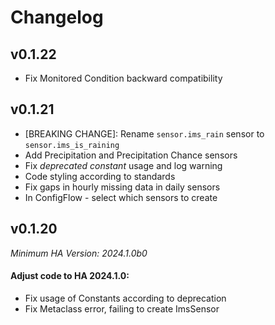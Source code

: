 # Changelog

## v0.1.22

* Fix Monitored Condition backward compatibility


## v0.1.21

- [BREAKING CHANGE]: Rename `sensor.ims_rain` sensor to `sensor.ims_is_raining`
- Add Precipitation and Precipitation Chance sensors
- Fix _deprecated constant_ usage and log warning
- Code styling according to standards
- Fix gaps in hourly missing data in daily sensors
- In ConfigFlow - select which sensors to create

## v0.1.20

_Minimum HA Version: 2024.1.0b0_


#### Adjust code to HA 2024.1.0:

- Fix usage of Constants according to deprecation
- Fix Metaclass error, failing to create ImsSensor
  